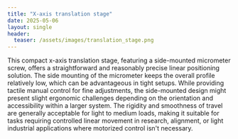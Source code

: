 ```yaml
---
title: "X-axis translation stage"
date: 2025-05-06
layout: single
header:
  teaser: /assets/images/translation_stage.png
---
```



This compact x-axis translation stage, featuring a side-mounted micrometer screw, offers a straightforward and reasonably precise linear positioning solution. The side mounting of the micrometer keeps the overall profile relatively low, which can be advantageous in tight setups. While providing tactile manual control for fine adjustments, the side-mounted design might present slight ergonomic challenges depending on the orientation and accessibility within a larger system. The rigidity and smoothness of travel are generally acceptable for light to medium loads, making it suitable for tasks requiring controlled linear movement in research, alignment, or light industrial applications where motorized control isn't necessary.


